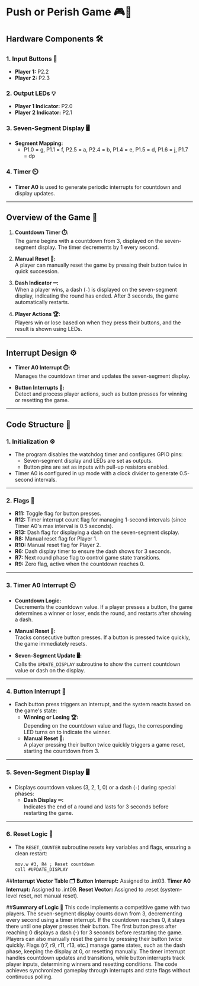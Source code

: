 # Push or Perish Game 🎮🚦

## **Hardware Components 🛠️**
### **1. Input Buttons 🔘**
- **Player 1:** P2.2  
- **Player 2:** P2.3  

### **2. Output LEDs 💡**
- **Player 1 Indicator:** P2.0  
- **Player 2 Indicator:** P2.1  

### **3. Seven-Segment Display 🖥️**
- **Segment Mapping:**
  - P1.0 = g, P1.1 = f, P2.5 = a, P2.4 = b, P1.4 = e, P1.5 = d, P1.6 = j, P1.7 = dp  

### **4. Timer ⏲️**
- **Timer A0** is used to generate periodic interrupts for countdown and display updates.

---

## **Overview of the Game 🎯**
1. **Countdown Timer ⏱️:**  
   The game begins with a countdown from 3, displayed on the seven-segment display. The timer decrements by 1 every second.  

2. **Manual Reset 🔄:**  
   A player can manually reset the game by pressing their button twice in quick succession.  

3. **Dash Indicator ➖:**  
   When a player wins, a dash (`-`) is displayed on the seven-segment display, indicating the round has ended. After 3 seconds, the game automatically restarts.  

4. **Player Actions 🏆:**  
   Players win or lose based on when they press their buttons, and the result is shown using LEDs.  

---

## **Interrupt Design ⚙️**
- **Timer A0 Interrupt ⏱️:**  
  Manages the countdown timer and updates the seven-segment display.  

- **Button Interrupts 🔘:**  
  Detect and process player actions, such as button presses for winning or resetting the game.  

---

## **Code Structure 🧩**
### **1. Initialization ⚙️**
- The program disables the watchdog timer and configures GPIO pins:
  - Seven-segment display and LEDs are set as outputs.
  - Button pins are set as inputs with pull-up resistors enabled.
- Timer A0 is configured in up mode with a clock divider to generate 0.5-second intervals.

---

### **2. Flags 🚩**
- **R11:** Toggle flag for button presses.  
- **R12:** Timer interrupt count flag for managing 1-second intervals (since Timer A0's max interval is 0.5 seconds).  
- **R13:** Dash flag for displaying a dash on the seven-segment display.  
- **R8:** Manual reset flag for Player 1.  
- **R10:** Manual reset flag for Player 2.  
- **R6:** Dash display timer to ensure the dash shows for 3 seconds.  
- **R7:** Next round phase flag to control game state transitions.  
- **R9:** Zero flag, active when the countdown reaches 0.

---

### **3. Timer A0 Interrupt ⏲️**
- **Countdown Logic:**  
  Decrements the countdown value. If a player presses a button, the game determines a winner or loser, ends the round, and restarts after showing a dash.  

- **Manual Reset 🔄:**  
  Tracks consecutive button presses. If a button is pressed twice quickly, the game immediately resets.  

- **Seven-Segment Update 🖥️:**  
  Calls the `UPDATE_DISPLAY` subroutine to show the current countdown value or dash on the display.  

---

### **4. Button Interrupt 🔘**
- Each button press triggers an interrupt, and the system reacts based on the game's state:
  - **Winning or Losing 🏆:**  
    Depending on the countdown value and flags, the corresponding LED turns on to indicate the winner.
  - **Manual Reset 🔄:**  
    A player pressing their button twice quickly triggers a game reset, starting the countdown from 3.

---

### **5. Seven-Segment Display 🖥️**
- Displays countdown values (3, 2, 1, 0) or a dash (`-`) during special phases:
  - **Dash Display ➖:**  
    Indicates the end of a round and lasts for 3 seconds before restarting the game.

---

### **6. Reset Logic 🔄**
- The `RESET_COUNTER` subroutine resets key variables and flags, ensuring a clean restart:
  ```assembly
  mov.w #3, R4 ; Reset countdown
  call #UPDATE_DISPLAY

##**Interrupt Vector Table 🗂️**
**Button Interrupt:** Assigned to .int03.
**Timer A0 Interrupt:** Assigned to .int09.
**Reset Vector:** Assigned to .reset (system-level reset, not manual reset).

##**Summary of Logic 📜**
This code implements a competitive game with two players. The seven-segment display counts down from 3, decrementing every second using a timer interrupt. If the countdown reaches 0, it stays there until one player presses their button. The first button press after reaching 0 displays a dash (-) for 3 seconds before restarting the game. Players can also manually reset the game by pressing their button twice quickly. Flags (r7, r9, r11, r13, etc.) manage game states, such as the dash phase, keeping the display at 0, or resetting manually. The timer interrupt handles countdown updates and transitions, while button interrupts track player inputs, determining winners and resetting conditions. The code achieves synchronized gameplay through interrupts and state flags without continuous polling.
